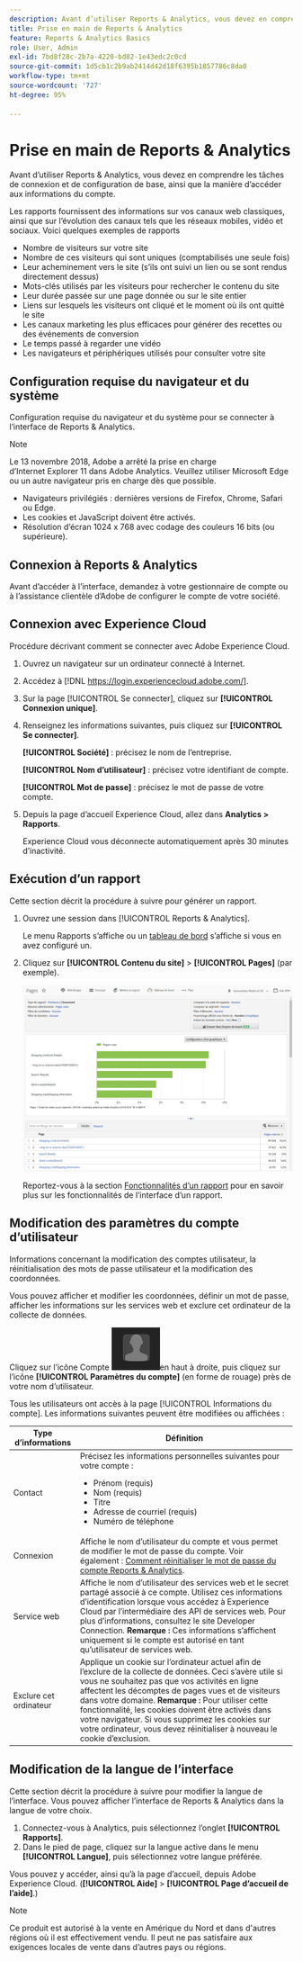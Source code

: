 ```yaml
---
description: Avant d’utiliser Reports & Analytics, vous devez en comprendre les tâches de connexion et de configuration de base, ainsi que la manière d’accéder aux informations du compte.
title: Prise en main de Reports & Analytics
feature: Reports & Analytics Basics
role: User, Admin
exl-id: 7bd8f28c-2b7a-4220-bd82-1e43edc2c0cd
source-git-commit: 1d5cb1c2b9ab2414d42d18f6395b1857786c8da0
workflow-type: tm+mt
source-wordcount: '727'
ht-degree: 95%

---
```


# Prise en main de Reports &amp; Analytics

Avant d’utiliser Reports &amp; Analytics, vous devez en comprendre les tâches de connexion et de configuration de base, ainsi que la manière d’accéder aux informations du compte.

Les rapports fournissent des informations sur vos canaux web classiques, ainsi que sur l’évolution des canaux tels que les réseaux mobiles, vidéo et sociaux. Voici quelques exemples de rapports

* Nombre de visiteurs sur votre site
* Nombre de ces visiteurs qui sont uniques (comptabilisés une seule fois)
* Leur acheminement vers le site (s’ils ont suivi un lien ou se sont rendus directement dessus)
* Mots-clés utilisés par les visiteurs pour rechercher le contenu du site
* Leur durée passée sur une page donnée ou sur le site entier
* Liens sur lesquels les visiteurs ont cliqué et le moment où ils ont quitté le site
* Les canaux marketing les plus efficaces pour générer des recettes ou des événements de conversion
* Le temps passé à regarder une vidéo
* Les navigateurs et périphériques utilisés pour consulter votre site

## Configuration requise du navigateur et du système

Configuration requise du navigateur et du système pour se connecter à l’interface de Reports &amp; Analytics.

>[!NOTE]
>Le 13 novembre 2018, Adobe a arrêté la prise en charge d’Internet Explorer 11 dans Adobe Analytics. Veuillez utiliser Microsoft Edge ou un autre navigateur pris en charge dès que possible.

* Navigateurs privilégiés : dernières versions de Firefox, Chrome, Safari ou Edge.
* Les cookies et JavaScript doivent être activés.
* Résolution d’écran 1024 x 768 avec codage des couleurs 16 bits (ou supérieure).

## Connexion à Reports &amp; Analytics

Avant d’accéder à l’interface, demandez à votre gestionnaire de compte ou à l’assistance clientèle d’Adobe de configurer le compte de votre société.

## Connexion avec Experience Cloud

Procédure décrivant comment se connecter avec Adobe Experience Cloud.

1. Ouvrez un navigateur sur un ordinateur connecté à Internet.
1. Accédez à [!DNL https://login.experiencecloud.adobe.com/].
1. Sur la page [!UICONTROL Se connecter], cliquez sur **[!UICONTROL Connexion unique]**.
1. Renseignez les informations suivantes, puis cliquez sur **[!UICONTROL Se connecter]**.

   **[!UICONTROL Société]** : précisez le nom de l’entreprise.

   **[!UICONTROL Nom d’utilisateur]** : précisez votre identifiant de compte.

   **[!UICONTROL Mot de passe]** : précisez le mot de passe de votre compte.
1. Depuis la page d’accueil Experience Cloud, allez dans **Analytics > Rapports**.

   Experience Cloud vous déconnecte automatiquement après 30 minutes d’inactivité.

## Exécution d’un rapport

Cette section décrit la procédure à suivre pour générer un rapport.

1. Ouvrez une session dans [!UICONTROL Reports &amp; Analytics].

   Le menu Rapports s’affiche ou un [tableau de bord](/help/analyze/reports-analytics/dashboard.md) s’affiche si vous en avez configuré un.

1. Cliquez sur **[!UICONTROL Contenu du site]** > **[!UICONTROL Pages]** (par exemple).

   ![](assets/pages_report.png)

   Reportez-vous à la section [Fonctionnalités d’un rapport](/help/analyze/reports-analytics/overview/report-overview.md) pour en savoir plus sur les fonctionnalités de l’interface d’un rapport.

## Modification des paramètres du compte d’utilisateur

Informations concernant la modification des comptes utilisateur, la réinitialisation des mots de passe utilisateur et la modification des coordonnées.

Vous pouvez afficher et modifier les coordonnées, définir un mot de passe, afficher les informations sur les services web et exclure cet ordinateur de la collecte de données.

Cliquez sur l’icône Compte ![](assets/account.png)en haut à droite, puis cliquez sur l’icône **[!UICONTROL Paramètres du compte]** (en forme de rouage) près de votre nom d’utilisateur.

Tous les utilisateurs ont accès à la page [!UICONTROL Informations du compte]. Les informations suivantes peuvent être modifiées ou affichées :

| Type d’informations | Définition |
| --- | --- |
| Contact | Précisez les informations personnelles suivantes pour votre compte :<ul><li>Prénom (requis)</li><li>Nom (requis)</li><li>Titre</li><li>Adresse de courriel (requis)</li><li>Numéro de téléphone</li></ul> |
| Connexion | Affiche le nom d’utilisateur du compte et vous permet de modifier le mot de passe du compte. Voir également : [Comment réinitialiser le mot de passe du compte Reports &amp; Analytics](https://experienceleague.adobe.com/docs/analytics/technotes/troubleshoot-login.html?lang=fr). |
| Service web | Affiche le nom d’utilisateur des services web et le secret partagé associé à ce compte. Utilisez ces informations d’identification lorsque vous accédez à Experience Cloud par l’intermédiaire des API de services web. Pour plus d’informations, consultez le site Developer Connection. **Remarque :** Ces informations s’affichent uniquement si le compte est autorisé en tant qu’utilisateur de services web. |
| Exclure cet ordinateur | Applique un cookie sur l’ordinateur actuel afin de l’exclure de la collecte de données. Ceci s’avère utile si vous ne souhaitez pas que vos activités en ligne affectent les décomptes de pages vues et de visiteurs dans votre domaine. **Remarque :** Pour utiliser cette fonctionnalité, les cookies doivent être activés dans votre navigateur. Si vous supprimez les cookies sur votre ordinateur, vous devez réinitialiser à nouveau le cookie d’exclusion. |

## Modification de la langue de l’interface

Cette section décrit la procédure à suivre pour modifier la langue de l’interface. Vous pouvez afficher l’interface de Reports &amp; Analytics dans la langue de votre choix.

1. Connectez-vous à Analytics, puis sélectionnez l’onglet **[!UICONTROL Rapports]**.
1. Dans le pied de page, cliquez sur la langue active dans le menu **[!UICONTROL Langue]**, puis sélectionnez votre langue préférée.

Vous pouvez y accéder, ainsi qu’à la page d’accueil, depuis Adobe Experience Cloud. (**[!UICONTROL Aide]** > **[!UICONTROL Page d’accueil de l’aide]**.)

>[!NOTE]
>Ce produit est autorisé à la vente en Amérique du Nord et dans d&#39;autres régions où il est effectivement vendu. Il peut ne pas satisfaire aux exigences locales de vente dans d’autres pays ou régions.
